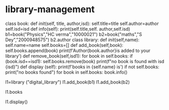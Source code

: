 # library-management
class book:
    def _init_(self, title, author,isd):
        self.title=title
        self.author=author 
        self.isd=isd
    def info(self):
        print(self.title,self.
        author,self.isd)
b1=book("Physics","HC verma","10000021")
b2=book("maths","S Dey","2000948575")
b2.author
class library:
    def _init_(self,name):
        self.name=name
        self.books=[]
    def add_book(self,book):
        self.books.append(book)
        print(f'Author{book.author}is added to your library')
    def remove_book(self,isd1):
        for book in self.books:
            if (book.isd==isd1):
                self.books.remove(book)
        print(f"no book is found with isd {isd}") 
    def display (self):
        print(f'books in {self.name} is')
        if not self.books:
            print("no books found")
        for book in self.books:
            book.info()
            
 
l1=library ("digital_library")
l1.add_book(b1)
l1.add_book(b2)

l1.books

l1.display()
